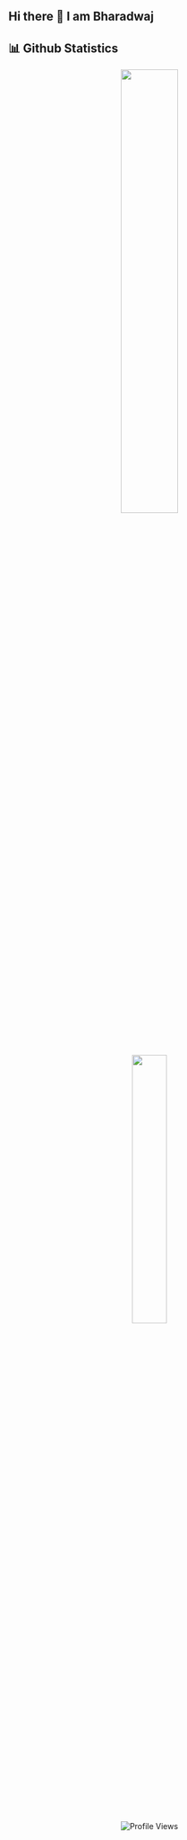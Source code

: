 ## Hi there 👋 I am Bharadwaj

## 📊 Github Statistics

<div align="center">

  <div>
    <img src="https://github-readme-stats-one-bice.vercel.app/api?username=madhyala-bharadwaj&theme=transparent&show_icons=true&count_private=true&role=OWNER,ORGANIZATION_MEMBER,COLLABORATOR&border_color=0C77FF" width="45%">
  </div>
  <div>
    <img src="https://github-readme-stats.vercel.app/api/top-langs/?username=madhyala-bharadwaj&theme=transparent&layout=compact&exclude_repo=Data-Science-Capstone&border_color=0C77FF" width="35%"> 
  </div>
  <div>
    <img alt="Profile Views" src="https://komarev.com/ghpvc/?username=madhyala-bharadwaj&color=brightgreen&label=Profile+Views" />
  </div>
</div>
